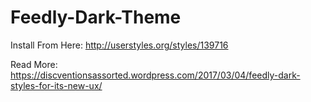 # Feedly-Dark-Theme

Install From Here: http://userstyles.org/styles/139716

Read More: https://discventionsassorted.wordpress.com/2017/03/04/feedly-dark-styles-for-its-new-ux/
